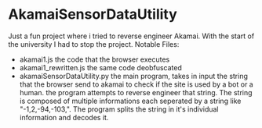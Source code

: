 # AkamaiSensorDataUtility

Just a fun project where i tried to reverse engineer Akamai. With the start of the university I had to stop the project.
Notable Files:
- akamai1.js the code that the browser executes
- akamai1_rewritten.js the same code deobfuscated
- akamaiSensorDataUtility.py the main program, takes in input the string that the browser send to akamai to check if the site is used by a bot or a human. the program attempts to reverse engineer that string. The string is composed of multiple informations each seperated by a string like "-1,2,-94,-103,". The program splits the string in it's individual information and decodes it.
